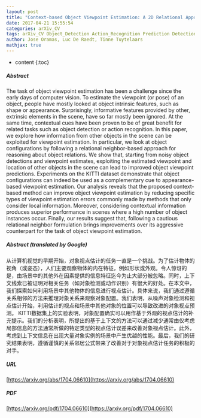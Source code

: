 ```yaml
---
layout: post
title: "Context-based Object Viewpoint Estimation: A 2D Relational Approach"
date: 2017-04-21 15:55:54
categories: arXiv_CV
tags: arXiv_CV Object_Detection Action_Recognition Prediction Detection Relation Recognition
author: Jose Oramas, Luc De Raedt, Tinne Tuytelaars
mathjax: true
---
```


* content
{:toc}

##### Abstract
The task of object viewpoint estimation has been a challenge since the early days of computer vision. To estimate the viewpoint (or pose) of an object, people have mostly looked at object intrinsic features, such as shape or appearance. Surprisingly, informative features provided by other, extrinsic elements in the scene, have so far mostly been ignored. At the same time, contextual cues have been proven to be of great benefit for related tasks such as object detection or action recognition. In this paper, we explore how information from other objects in the scene can be exploited for viewpoint estimation. In particular, we look at object configurations by following a relational neighbor-based approach for reasoning about object relations. We show that, starting from noisy object detections and viewpoint estimates, exploiting the estimated viewpoint and location of other objects in the scene can lead to improved object viewpoint predictions. Experiments on the KITTI dataset demonstrate that object configurations can indeed be used as a complementary cue to appearance-based viewpoint estimation. Our analysis reveals that the proposed context-based method can improve object viewpoint estimation by reducing specific types of viewpoint estimation errors commonly made by methods that only consider local information. Moreover, considering contextual information produces superior performance in scenes where a high number of object instances occur. Finally, our results suggest that, following a cautious relational neighbor formulation brings improvements over its aggressive counterpart for the task of object viewpoint estimation.

##### Abstract (translated by Google)
从计算机视觉的早期开始，对象视点估计的任务一直是一个挑战。为了估计物体的视角（或姿态），人们主要观察物体的内在特征，例如形状或外观。令人惊讶的是，由场景中的其他外在因素提供的信息特征迄今为止大部分被忽略。同时，上下文线索已被证明对相关任务（如对象检测或动作识别）有很大的好处。在本文中，我们探索如何利用场景中其他物体的信息进行视点估计。具体来说，我们通过遵循关系相邻的方法来推理对象关系来观察对象配置。我们表明，从噪声对象检测和视点估计开始，利用估计的视点和场景中其他对象的位置可以导致改进的对象视点预测。 KITTI数据集上的实验表明，对象配置确实可以用作基于外观的视点估计的补充提示。我们的分析表明，所提出的基于上下文的方法可以通过减少通常由仅考虑局部信息的方法通常所做的特定类型的视点估计误差来改善对象视点估计。此外，考虑到上下文信息在出现大量对象实例的场景中产生优越的性能。最后，我们的研究结果表明，遵循谨慎的关系邻居公式带来了改善对于对象视点估计任务的积极的对手。

##### URL
[https://arxiv.org/abs/1704.06610](https://arxiv.org/abs/1704.06610)

##### PDF
[https://arxiv.org/pdf/1704.06610](https://arxiv.org/pdf/1704.06610)

